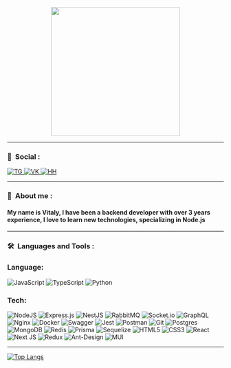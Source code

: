 <div id="header" align="center">
  <img src="https://media.giphy.com/media/iIqmM5tTjmpOB9mpbn/giphy.gif" width="300"/>
</div>

---

### 🔗 &nbsp;Social :
<div id="badges">
  <a href="https://t.me/w1z2z">
    <img src="https://img.shields.io/badge/Telegram-blue?style=for-the-badge&logo=telegram&logoColor=white" alt="TG"/>
  </a>
  <a href="https://vk.com/vitalya_181">
    <img src="https://img.shields.io/badge/vk-blue?style=for-the-badge&logo=vk&logoColor=white" alt="VK"/>
  </a>
  <a href="https://krasnodar.hh.ru/resume/ecb51fb1ff0812b4b40039ed1f645974663656?hhtmFrom=resume_list">
    <img src="https://img.shields.io/badge/Head hunter-red?style=for-the-badge&logo=hh&logoColor=white" alt="HH"/>
  </a>
</div>

---

### 👋 &nbsp;About me :
#### My name is Vitaly, I have been a backend developer with over 3 years experience, I love to learn new technologies, specializing in Node.js

---

### 🛠 &nbsp;Languages and Tools :

### Language:
![JavaScript](https://img.shields.io/badge/javascript-%23323330.svg?style=for-the-badge&logo=javascript&logoColor=%23F7DF1E)
![TypeScript](https://img.shields.io/badge/typescript-%23007ACC.svg?style=for-the-badge&logo=typescript&logoColor=white)
![Python](https://img.shields.io/badge/python-3670A0?style=for-the-badge&logo=python&logoColor=ffdd54)

### Tech:
![NodeJS](https://img.shields.io/badge/node.js-6DA55F?style=for-the-badge&logo=node.js&logoColor=white)
![Express.js](https://img.shields.io/badge/express.js-%23404d59.svg?style=for-the-badge&logo=express&logoColor=%2361DAFB)
![NestJS](https://img.shields.io/badge/nestjs-%23E0234E.svg?style=for-the-badge&logo=nestjs&logoColor=white)
![RabbitMQ](https://img.shields.io/badge/Rabbitmq-FF6600?style=for-the-badge&logo=rabbitmq&logoColor=white)
![Socket.io](https://img.shields.io/badge/Socket.io-black?style=for-the-badge&logo=socket.io&badgeColor=010101)
![GraphQL](https://img.shields.io/badge/-GraphQL-E10098?style=for-the-badge&logo=graphql&logoColor=white)
![Nginx](https://img.shields.io/badge/nginx-%23009639.svg?style=for-the-badge&logo=nginx&logoColor=white)
![Docker](https://img.shields.io/badge/docker-%230db7ed.svg?style=for-the-badge&logo=docker&logoColor=white)
![Swagger](https://img.shields.io/badge/-Swagger-%23Clojure?style=for-the-badge&logo=swagger&logoColor=white)
![Jest](https://img.shields.io/badge/-jest-%23C21325?style=for-the-badge&logo=jest&logoColor=white)
![Postman](https://img.shields.io/badge/Postman-FF6C37?style=for-the-badge&logo=postman&logoColor=white)
![Git](https://img.shields.io/badge/git-%23F05033.svg?style=for-the-badge&logo=git&logoColor=white)
![Postgres](https://img.shields.io/badge/postgres-%23316192.svg?style=for-the-badge&logo=postgresql&logoColor=white)
![MongoDB](https://img.shields.io/badge/MongoDB-%234ea94b.svg?style=for-the-badge&logo=mongodb&logoColor=white)
![Redis](https://img.shields.io/badge/redis-%23DD0031.svg?style=for-the-badge&logo=redis&logoColor=white)
![Prisma](https://img.shields.io/badge/Prisma-3982CE?style=for-the-badge&logo=Prisma&logoColor=white)
![Sequelize](https://img.shields.io/badge/Sequelize-52B0E7?style=for-the-badge&logo=Sequelize&logoColor=white)
![HTML5](https://img.shields.io/badge/html5-%23E34F26.svg?style=for-the-badge&logo=html5&logoColor=white)
![CSS3](https://img.shields.io/badge/css3-%231572B6.svg?style=for-the-badge&logo=css3&logoColor=white)
![React](https://img.shields.io/badge/react-%2320232a.svg?style=for-the-badge&logo=react&logoColor=%2361DAFB)
![Next JS](https://img.shields.io/badge/Next-black?style=for-the-badge&logo=next.js&logoColor=white)
![Redux](https://img.shields.io/badge/redux-%23593d88.svg?style=for-the-badge&logo=redux&logoColor=white)
![Ant-Design](https://img.shields.io/badge/-AntDesign-%230170FE?style=for-the-badge&logo=ant-design&logoColor=white)
![MUI](https://img.shields.io/badge/MUI-%230081CB.svg?style=for-the-badge&logo=mui&logoColor=white)

---

[![Top Langs](https://github-readme-stats.vercel.app/api/top-langs/?username=w1z2z&layout=compact&theme=vision-friendly-dark)](https://github.com/anuraghazra/github-readme-stats)
